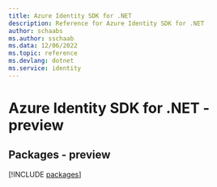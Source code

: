 ```yaml
---
title: Azure Identity SDK for .NET
description: Reference for Azure Identity SDK for .NET
author: schaabs
ms.author: sschaab
ms.data: 12/06/2022
ms.topic: reference
ms.devlang: dotnet
ms.service: identity
---
```

# Azure Identity SDK for .NET - preview
## Packages - preview
[!INCLUDE [packages](identity-index.md)]